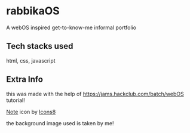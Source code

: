# rabbikaOS
A webOS inspired get-to-know-me informal portfolio
## Tech stacks used

html, css, javascript

## Extra Info

this was made with the help of https://jams.hackclub.com/batch/webOS tutorial!

<a target="_blank" href="https://icons8.com/icon/dpCCaNO27uMN/note">Note</a> icon by <a target="_blank" href="https://icons8.com">Icons8</a>

the background image used is taken by me!

